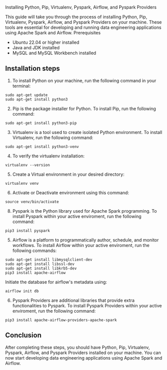 Installing Python, Pip, Virtualenv, Pyspark, Airflow, and Pyspark Providers

This guide will take you through the process of installing Python, Pip, Virtualenv, Pyspark, Airflow, and Pyspark Providers on your machine. 
These tools are essential for developing and running data engineering applications using Apache Spark and Airflow.
Prerequisites

   * Ubuntu 22.04 or higher installed
   * Java and JDK installed
   * MySQL and MySQL Workbench installed

## Installation steps

1. To install Python on your machine, run the following command in your terminal:
  ```
  sudo apt-get update
  sudo apt-get install python3
  ```

2. Pip is the package installer for Python. To install Pip, run the following command:
  ```
  sudo apt-get install python3-pip
  ```
3. Virtualenv is a tool used to create isolated Python environment. To install Virtualenv, run the following command:
  ```
  sudo apt-get install python3-venv
  ```    
4. To verify the virtualenv installation:
  ```
  virtualenv --version
  ```    
5. Create a Virtual environment in your desired directory:
  ```
  virtualenv venv
  ```    
6. Activate or Deactivate environment using this command:
  ```
  source venv/bin/activate
  ```    
8. Pyspark is the Python library used for Apache Spark programming. To install Pyspark within your active enviroment, run the following command:
  ```
  pip3 install pyspark
  ```
5. Airflow is a platform to programmatically author, schedule, and monitor workflows. To install Airflow within your active enviroment, run the following commands:
  ```
  sudo apt-get install libmysqlclient-dev
  sudo apt-get install libssl-dev
  sudo apt-get install libkrb5-dev
  pip3 install apache-airflow
  ```
   Initiate the database for airflow's metadata using:
  ``` 
  airflow init db
  ```
6. Pyspark Providers are additional libraries that provide extra functionalities to Pyspark. To install Pyspark Providers within your active enviroment, run the following command:
  ```
  pip3 install apache-airflow-providers-apache-spark
  ```
## Conclusion

After completing these steps, you should have Python, Pip, Virtualenv, Pyspark, Airflow, and Pyspark Providers installed on your machine.
You can now start developing data engineering applications using Apache Spark and Airflow.
